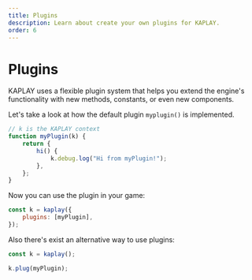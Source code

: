 ```yaml
---
title: Plugins
description: Learn about create your own plugins for KAPLAY.
order: 6
---
```


# Plugins

KAPLAY uses a flexible plugin system that helps you extend
the engine's functionality with new methods,
constants, or even new components.

Let's take a look at how the default plugin `myplugin()` is implemented.

```js
// k is the KAPLAY context
function myPlugin(k) {
    return {
        hi() {
            k.debug.log("Hi from myPlugin!");
        },
    };
}
```

Now you can use the plugin in your game:

```js
const k = kaplay({
    plugins: [myPlugin],
});
```

Also there's exist an alternative way to use plugins:

```js
const k = kaplay();

k.plug(myPlugin);
```
